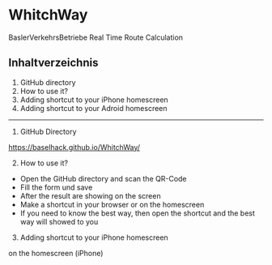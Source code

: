 # WhitchWay
BaslerVerkehrsBetriebe Real Time Route Calculation

Inhaltverzeichnis
-------------------------------------------
1. GitHub directory
2. How to use it?
3. Adding shortcut to your iPhone homescreen
4. Adding shortcut to your Adroid homescreen
-------------------------------------------


1. GitHub Directory

https://baselhack.github.io/WhitchWay/

2. How to use it?
- Open the GitHub directory and scan the QR-Code
- Fill the form und save
- After the result are showing on the screen
- Make a shortcut in your browser or on the homescreen
- If you need to know the best way, then open the shortcut and the best way will showed to you

3. Adding shortcut to your iPhone homescreen

 on the homescreen (iPhone)



